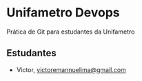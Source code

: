 # Unifametro Devops

Prática de Git para estudantes da Unifametro

## Estudantes
- Victor, victoremannuelima@gmail.com
